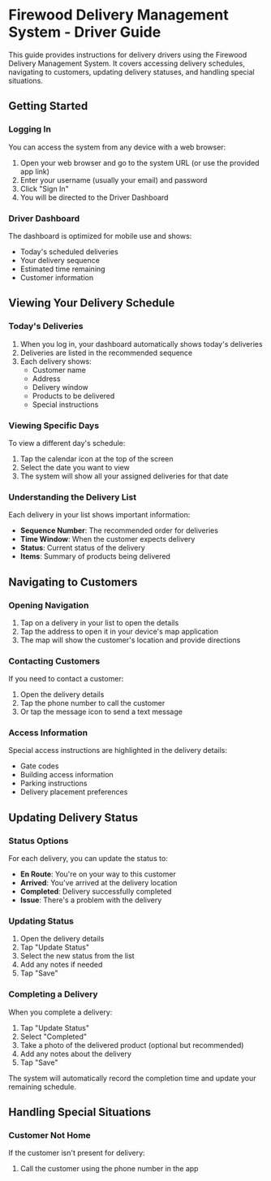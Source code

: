 # Firewood Delivery Management System - Driver Guide

This guide provides instructions for delivery drivers using the Firewood Delivery Management System. It covers accessing delivery schedules, navigating to customers, updating delivery statuses, and handling special situations.

## Getting Started

### Logging In

You can access the system from any device with a web browser:

1. Open your web browser and go to the system URL (or use the provided app link)
2. Enter your username (usually your email) and password
3. Click "Sign In"
4. You will be directed to the Driver Dashboard

### Driver Dashboard

The dashboard is optimized for mobile use and shows:
- Today's scheduled deliveries
- Your delivery sequence
- Estimated time remaining
- Customer information

## Viewing Your Delivery Schedule

### Today's Deliveries

1. When you log in, your dashboard automatically shows today's deliveries
2. Deliveries are listed in the recommended sequence
3. Each delivery shows:
   - Customer name
   - Address
   - Delivery window
   - Products to be delivered
   - Special instructions

### Viewing Specific Days

To view a different day's schedule:
1. Tap the calendar icon at the top of the screen
2. Select the date you want to view
3. The system will show all your assigned deliveries for that date

### Understanding the Delivery List

Each delivery in your list shows important information:
- **Sequence Number**: The recommended order for deliveries
- **Time Window**: When the customer expects delivery
- **Status**: Current status of the delivery
- **Items**: Summary of products being delivered

## Navigating to Customers

### Opening Navigation

1. Tap on a delivery in your list to open the details
2. Tap the address to open it in your device's map application
3. The map will show the customer's location and provide directions

### Contacting Customers

If you need to contact a customer:
1. Open the delivery details
2. Tap the phone number to call the customer
3. Or tap the message icon to send a text message

### Access Information

Special access instructions are highlighted in the delivery details:
- Gate codes
- Building access information
- Parking instructions
- Delivery placement preferences

## Updating Delivery Status

### Status Options

For each delivery, you can update the status to:
- **En Route**: You're on your way to this customer
- **Arrived**: You've arrived at the delivery location
- **Completed**: Delivery successfully completed
- **Issue**: There's a problem with the delivery

### Updating Status

1. Open the delivery details
2. Tap "Update Status"
3. Select the new status from the list
4. Add any notes if needed
5. Tap "Save"

### Completing a Delivery

When you complete a delivery:
1. Tap "Update Status"
2. Select "Completed"
3. Take a photo of the delivered product (optional but recommended)
4. Add any notes about the delivery
5. Tap "Save"

The system will automatically record the completion time and update your remaining schedule.

## Handling Special Situations

### Customer Not Home

If the customer isn't present for delivery:
1. Call the customer using the phone number in the app